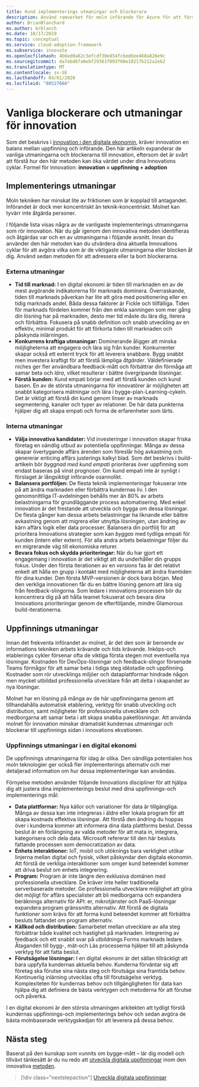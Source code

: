 ```yaml
---
title: Kund implementerings utmaningar och blockerare
description: Använd ramverket för moln införande för Azure för att förstå vanliga implementerings-och uppfinnings problem för innovation.
author: BrianBlanchard
ms.author: brblanch
ms.date: 10/17/2019
ms.topic: conceptual
ms.service: cloud-adoption-framework
ms.subservice: innovate
ms.openlocfilehash: 4b6ed0a62c3efcdf30e854fcbed6ee468a826e9c
ms.sourcegitcommit: da7ebd67a0ebf29361f093f00e10217b212a2eb2
ms.translationtype: MT
ms.contentlocale: sv-SE
ms.lasthandoff: 04/01/2020
ms.locfileid: "80527666"
---
```

# <a name="common-blockers-and-challenges-to-innovation"></a>Vanliga blockerare och utmaningar för innovation

Som det beskrivs i [innovation i den digitala ekonomin](./index.md), kräver innovation en balans mellan uppfinning och införande. Den här artikeln expanderar de vanliga utmaningarna och blockerarna till innovation, eftersom det är svårt att förstå hur den här metoden kan öka värdet under dina Innovations cyklar. Formel för innovation: **innovation = uppfinning + adoption**

## <a name="adoption-challenges"></a>Implementerings utmaningar

Moln tekniken har minskat lite av friktionen som är kopplad till antagandet. Införandet är dock mer koncentriskt än teknik-koncentriskt. Molnet kan tyvärr inte åtgärda personer.

I följande lista visas några av de vanligaste implementerings utmaningarna som rör innovation. När du går igenom den innovativa metoden identifieras och åtgärdas var och en av utmaningarna i följande avsnitt. Innan du använder den här metoden kan du utvärdera dina aktuella Innovations cyklar för att avgöra vilka som är de viktigaste utmaningarna eller blocken åt dig. Använd sedan metoden för att adressera eller ta bort blockerarna.

### <a name="external-challenges"></a>Externa utmaningar

- **Tid till marknad:** I en digital ekonomi är tiden till marknaden en av de mest avgörande indikatorerna för marknads dominera. Överraskande, tiden till marknads påverkan har lite att göra med positionering eller en tidig marknads andel. Båda dessa faktorer är Fickle och tillfälliga. Tiden för marknads fördelen kommer från den enkla sanningen som mer gång din lösning har på marknaden, desto mer tid måste du lära dig, iterera och förbättra. Fokusera på snabb definition och snabb utveckling av en effektiv, minimal produkt för att förkorta tiden till marknaden och påskynda inlärningen.
- **Konkurrens kraftiga utmaningar:** Dominerande åligger att minska möjligheterna att engagera och lära sig från kunder. Konkurrenter skapar också ett externt tryck för att leverera snabbare. Bygg snabbt men investera kraftigt för att förstå lämpliga _åtgärder_. Väldefinierade niches ger fler användbara feedback-mått och förbättrar din förmåga att samar beta och _lära_, vilket resulterar i bättre övergripande lösningar.
- **Förstå kunden:** Kund empati börjar med att förstå kunden och kund basen. En av de största utmaningarna för innovatörer är möjligheten att snabbt kategorisera mätningar och lära i bygge-plan-Learning-cykeln. Det är viktigt att förstå din kund genom linser av marknads segmentering, kanaler och typer av relationer. De här data punkterna hjälper dig att skapa empati och forma de erfarenheter som lärts.

### <a name="internal-challenges"></a>Interna utmaningar

- **Välja innovativa kandidater:** Vid investeringar i innovation skapar friska företag en oändlig utbud av potentiella uppfinningar. Många av dessa skapar övertygande affärs ärenden som föreslår hög avkastning och genererar enticing affärs justerings kalkyl blad. Som det beskrivs i build-artikeln bör *byggnad med kund empati* prioriteras över uppfinning som endast baseras på vinst prognoser. Om kund empati inte är synligt i förslaget är långsiktigt införande osannolikt.
- **Balansera portföljen:** De flesta teknik implementeringar fokuserar inte på att ändra marknaden eller förbättra kundernas liv. I den genomsnittliga IT-avdelningen behålls mer än 80% av arbets belastningarna för grundläggande process automatisering. Med enkel innovation är det frestande att utveckla och bygga om dessa lösningar. De flesta gånger kan dessa arbets belastningar ha liknande eller bättre avkastning genom att migrera eller utnyttja lösningen, utan ändring av kärn affärs logik eller data processer. Balansera din portfölj för att prioritera Innovations strategier som kan _byggas_ med tydliga empati för kunden (intern eller extern). För alla andra arbets belastningar följer du en migrerande väg till ekonomiska returer.
- **Bevara fokus och skydda prioriteringar:** När du har gjort ett engagemang i innovation är det viktigt att du underhåller din grupps fokus. Under den första iterationen av en *versions* fas är det relativt enkelt att hålla en grupp i kontakt med möjligheterna att ändra framtiden för dina kunder. Den första MVP-versionen är dock bara början. Med den verkliga innovationen får du en bättre lösning genom att lära sig från feedback-slingorna. Som ledare i innovations processen bör du koncentrera dig på att hålla teamet fokuserat och bevara dina Innovations prioriteringar genom de efterföljande, mindre Glamorous build-iterationerna.

## <a name="invention-challenges"></a>Uppfinnings utmaningar

Innan det frekventa införandet av molnet, är det den som är beroende av informations tekniken arbets krävande och tids krävande. Inköps-och etablerings cykler försenar ofta de viktiga första stegen mot eventuella nya lösningar. Kostnaden för DevOps-lösningar och feedback-slingor försenade Teams förmågor för att samar beta i tidiga steg idéstadie och uppfinning. Kostnader som rör utvecklings miljöer och dataplattformar hindrade någon men mycket utbildad professionella utvecklare från att delta i skapandet av nya lösningar.

Molnet har en lösning på många av de här uppfinningarna genom att tillhandahålla automatisk etablering, verktyg för snabb utveckling och distribution, samt möjligheter för professionella utvecklare och medborgarna att samar beta i att skapa snabba paketlösningar. Att använda molnet för innovation minskar dramatiskt kundernas utmaningar och blockerar till uppfinnings sidan i innovations ekvationen.

### <a name="invention-challenges-in-a-digital-economy"></a>Uppfinnings utmaningar i en digital ekonomi

De uppfinnings utmaningarna för idag är olika. Den oändliga potentialen hos moln teknologier ger också fler implementerings alternativ och mer detaljerad information om hur dessa implementeringar kan användas.

Förnyelse metoden använder följande Innovations discipliner för att hjälpa dig att justera dina implementerings beslut med dina uppfinnings-och implementerings mål:

- **Data plattformar:** Nya källor och variationer för data är tillgängliga. Många av dessa kan inte integreras i äldre eller lokala program för att skapa kostnads effektiva lösningar. Att förstå den ändring du hoppas över i kunderna kommer att informera dina data plattforms beslut. Dessa beslut är en förlängning av valda metoder för att mata in, integrera, kategorisera och dela data. Microsoft refererar till den här besluts fattande processen som democratization av data.
- **Enhets interaktioner:** IoT, mobil och utöknings bara verklighet utökar linjerna mellan digital och fysisk, vilket påskyndar den digitala ekonomin. Att förstå de verkliga interaktioner som omger kund beteendet kommer att driva beslut om enhets integrering.
- **Program:** Program är inte längre den exklusiva domänen med professionella utvecklare. De kräver inte heller traditionella serverbaserade metoder. Ge professionella utvecklare möjlighet att göra det möjligt för affärs specialister att bli medborgarna och expandera beräknings alternativ för API: er, mikrotjänster och PaaS-lösningar expandera program gränssnitts alternativ. Att förstå de digitala funktioner som krävs för att forma kund beteendet kommer att förbättra besluts fattandet om program alternativ.
- **Källkod och distribution:** Samarbetet mellan utvecklare av alla steg förbättrar både kvalitet och hastighet på marknaden. Integrering av feedback och ett snabbt svar på utbildnings Forms marknads ledare. Åtaganden till bygg-, mät-och Läs processerna hjälper till att påskynda verktyg för att fatta beslut.
- **Förutsägelse lösningar:** I en digital ekonomi är det sällan tillräckligt att bara uppfylla kundernas aktuella behov. Kunderna förväntar sig att företag ska förutse sina nästa steg och förutsäga sina framtida behov. Kontinuerlig inlärning utvecklas ofta till förutsägelse verktyg. Komplexiteten för kundernas behov och tillgängligheten för data kan hjälpa dig att definiera de bästa verktygen och metoderna för att förutse och påverka.

I en digital ekonomi är den största utmaningen arkitekten att tydligt förstå kundernas uppfinnings-och implementerings behov och sedan avgöra de bästa molnbaserade verktygskedjan för att leverera på dessa behov.

## <a name="next-steps"></a>Nästa steg

Baserat på den kunskap som vunnits om bygge-mått – lär dig modell och tillväxt tänkesätt är du nu redo att [utveckla digitala uppfinningar](./invention.md) inom den innovativa [metoden](./index.md).

> [!div class="nextstepaction"]
> [Utveckla digitala uppfinningar](./invention.md)
